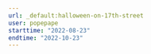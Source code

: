```yaml
---
url: _default:halloween-on-17th-street
user: popepape
starttime: "2022-08-23"
endtime: "2022-10-23"
---
```

<reserve />